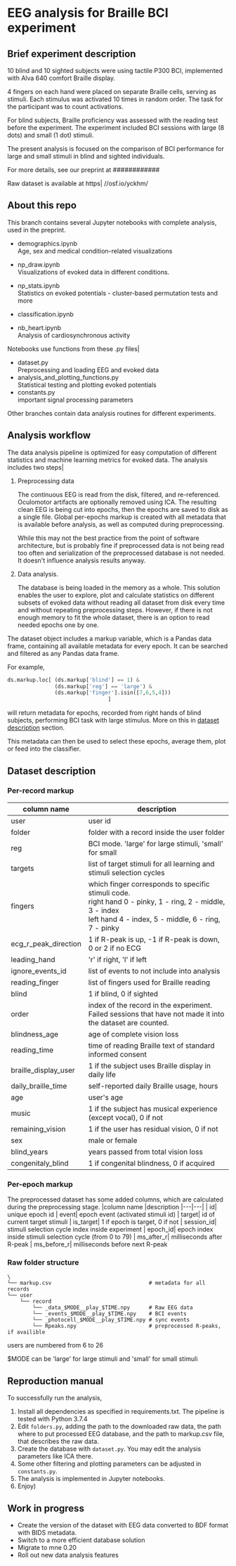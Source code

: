 
# EEG analysis for Braille BCI experiment

## Brief experiment description
10 blind and 10 sighted subjects were using tactile P300 BCI, implemented with Alva 640 comfort Braille display.

4 fingers on each hand were placed on separate Braille cells, serving as stimuli. Each stimulus was activated 10 times in random order. The task for the participant was to count activations.

For blind subjects, Braille proficiency was assessed with the reading test before the experiment.
The experiment included BCI sessions with large (8 dots) and small (1 dot) stimuli.

The present analysis is focused on the comparison of BCI performance for large and small stimuli in blind and sighted individuals.

For more details, see our preprint at ############

Raw dataset is available at https| //osf.io/yckhm/

## About this repo
This branch contains several Jupyter notebooks with complete analysis, used in the preprint.
*  demographics.ipynb <br>
    Age, sex and medical condition-related visualizations
*  np_draw.ipynb <br>
    Visualizations of evoked data in different conditions.
*  np_stats.ipynb <br>
    Statistics on evoked potentials - cluster-based permutation tests and more
*  classification.ipynb <br>
    
*  nb_heart.ipynb <br>
    Analysis of cardiosynchronous activity

Notebooks use functions from these .py files| 
*  dataset.py <br>
    Preprocessing and loading EEG and evoked data
*  analysis_and_plotting_functions.py <br>
    Statistical testing and plotting evoked potentials
*  constants.py <br>
    important signal processing parameters

Other branches contain data analysis routines for different experiments.

## Analysis workflow
The data analysis pipeline is optimized for easy computation of different statistics and machine learning metrics for evoked data.
The analysis includes two steps|  
1. Preprocessing data

    The continuous EEG is read from the disk, filtered, and re-referenced. Oculomotor artifacts are optionally removed using ICA. The resulting clean EEG is being cut into epochs, then the epochs are saved to disk as a single file.
    Global per-epochs markup is created with all metadata that is available before analysis, as well as computed during preprocessing.

    While this may not the best practice from the point of software architecture, but is probably fine if preprocessed data is not being read too often and serialization of the preprocessed database is not needed. It doesn't influence analysis results anyway.
2. Data analysis.

    The database is being loaded in the memory as a whole.
    This solution enables the user to explore, plot and calculate statistics on different subsets of evoked data without reading all dataset from disk every time and without repeating preprocessing steps.
    However, if there is not enough memory to fit the whole dataset, there is an option to read needed epochs one by one.

The dataset object includes a markup variable, which is a Pandas data frame, containing all available metadata for every epoch.
It can be searched and filtered as any Pandas data frame.

For example, 
```python
ds.markup.loc[ (ds.markup['blind'] == 1) &
               (ds.markup['reg'] == 'large') &
               (ds.markup['finger'].isin([7,6,5,4]))
                                ]
```
will return metadata for epochs, recorded from right hands of blind subjects, performing BCI task with large stimulus. More on this in [dataset description](#Dataset-description) section.

This metadata can then be used to select these epochs, average them, plot or feed into the classifier.


## Dataset description
### Per-record markup

|column name |description
|---|---|
|  user|  user id
|  folder|  folder with a record inside the user folder
|  reg|  BCI mode. 'large' for large stimuli, 'small' for small |  stimuli 
|  targets|  list of target stimuli for all learning and stimuli selection cycles
|  fingers|  which finger corresponds to specific stimuli code.<br> right hand  0 - pinky, 1 - ring, 2 - middle, 3 - index<br>left hand  4 - index, 5 - middle, 6 - ring, 7 - pinky
|  ecg_r_peak_direction|  1 if R-peak is up, -1 if R-peak is down, 0 or 2 if no ECG
|  leading_hand|  'r' if right, 'l' if left
|  ignore_events_id|  list of events to not include into analysis
|  reading_finger|  list of fingers used for Braille reading
|  blind|  1 if blind, 0 if sighted
|  order|  index of the record in the experiment. Failed sessions that have not made it into the dataset are counted.
|  blindness_age|  age of complete vision loss
|  reading_time|  time of reading Braille text of standard informed consent
|  braille_display_user|  1 if the subject uses Braille display in daily life
|  daily_braille_time|  self-reported daily Braille usage, hours
|  age|  user's age
|  music|  1 if the subject has musical experience (except vocal), 0 if not
|  remaining_vision|  1 if the user has residual vision, 0 if not
|  sex|  male or female
|  blind_years|  years passed from total vision loss
|  congenitaly_blind|  1 if congenital blindness, 0 if acquired

### Per-epoch markup
The preprocessed dataset has some added columns, which are calculated during the preprocessing stage.
|column name |description
|---|---|
|  id|  unique epoch id
|  event|  epoch event (activated stimuli id)
|  target|  id of current target stimuli
|  is_target|  1 if epoch is target, 0 if not
|  session_id|  stimuli selection cycle index inside experiment
|  epoch_id|  epoch index inside stimuli selection cycle (from 0 to 79)
|  ms_after_r|  milliseconds after R-peak
|  ms_before_r|  milliseconds before next R-peak

### Raw folder structure
```
\
└── markup.csv                               # metadata for all records
└── user 
    └── record
        └── _data_$MODE__play_$TIME.npy      # Raw EEG data
        └── _events_$MODE__play_$TIME.npy    # BCI events
        └── _photocell_$MODE__play_$TIME.npy # sync events
        └── Rpeaks.npy                       # preprocessed R-peaks, if availible
```
users are numbered from 6 to 26

$MODE can be 'large' for large stimuli and 'small' for small stimuli


## Reproduction manual
To successfully run the analysis,
1. Install all dependencies as specified in requirements.txt. The pipeline is tested with Python 3.7.4
2. Edit `folders.py`, adding the path to the downloaded raw data, the path where to put processed EEG database, and the path to markup.csv file, that describes the raw data.
3. Create the database with `dataset.py`. You may edit the analysis parameters like ICA there.
4. Some other filtering and plotting parameters can be adjusted in `constants.py`.
5. The analysis is implemented in Jupyter notebooks.
6. Enjoy)

## Work in progress
*  Create the version of the dataset with EEG data converted to BDF format with BIDS metadata.
*  Switch to a more efficient database solution
*  Migrate to mne 0.20
*  Roll out new data analysis features